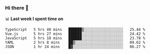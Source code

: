 ### Hi there 👋

<!--
**DBvc/DBvc** is a ✨ _special_ ✨ repository because its `README.md` (this file) appears on your GitHub profile.

Here are some ideas to get you started:

- 🔭 I’m currently working on ...
- 🌱 I’m currently learning ...
- 👯 I’m looking to collaborate on ...
- 🤔 I’m looking for help with ...
- 💬 Ask me about ...
- 📫 How to reach me: ...
- 😄 Pronouns: ...
- ⚡ Fun fact: ...
-->

📊 **Last week I spent time on**
<!--START_SECTION:waka-->
```text
TypeScript   5 hrs 40 mins   ██████▒░░░░░░░░░░░░░░░░░░   25.44 % 
Vue.js       5 hrs 27 mins   ██████░░░░░░░░░░░░░░░░░░░   24.42 % 
JavaScript   5 hrs 18 mins   ██████░░░░░░░░░░░░░░░░░░░   23.78 % 
YAML         2 hrs 8 mins    ██▒░░░░░░░░░░░░░░░░░░░░░░   09.62 % 
JSON         1 hr 24 mins    █▓░░░░░░░░░░░░░░░░░░░░░░░   06.27 % 
```
<!--END_SECTION:waka-->
